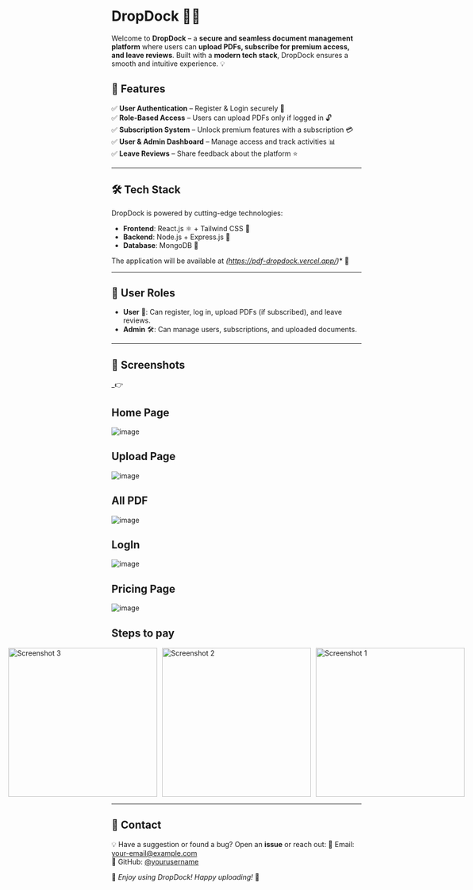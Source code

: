 # DropDock 📂🚀

Welcome to **DropDock** – a **secure and seamless document management platform** where users can **upload PDFs, subscribe for premium access, and leave reviews**. Built with a **modern tech stack**, DropDock ensures a smooth and intuitive experience. 💡

## 🌟 Features

✅ **User Authentication** – Register & Login securely 🔐  
✅ **Role-Based Access** – Users can upload PDFs only if logged in 🔓  
✅ **Subscription System** – Unlock premium features with a subscription 💳  
✅ **User & Admin Dashboard** – Manage access and track activities 📊  
✅ **Leave Reviews** – Share feedback about the platform ⭐  

---

## 🛠️ Tech Stack

DropDock is powered by cutting-edge technologies:

- **Frontend**: React.js ⚛️ + Tailwind CSS 🎨  
- **Backend**: Node.js + Express.js 🚀  
- **Database**: MongoDB 🍃  


The application will be available at *(https://pdf-dropdock.vercel.app/)** 🚀

---

## 🔑 User Roles

- **User** 👤: Can register, log in, upload PDFs (if subscribed), and leave reviews.
- **Admin** 🛠️: Can manage users, subscriptions, and uploaded documents.

---

## 📸 Screenshots

_👉
## Home Page
![image](https://github.com/user-attachments/assets/225689b0-2279-47ce-86e2-9dbbf206bc6e)
## Upload Page
![image](https://github.com/user-attachments/assets/eb52b6c9-41f8-4311-a595-7c0c190154a4)
## All PDF
![image](https://github.com/user-attachments/assets/c17b66e0-916e-4a0c-9e97-0fe3a1612531)
## LogIn
![image](https://github.com/user-attachments/assets/302b6c21-7ee4-47ef-94e8-9bb5c4c4569f)
## Pricing Page
![image](https://github.com/user-attachments/assets/7f91908a-ba97-4a18-af4a-d46d0225ee6f)

## Steps to pay

<div style="display: flex; gap: 10px; justify-content: center;">
      <img src="https://github.com/user-attachments/assets/41e61d46-29ff-4953-86c9-54b4f113d8d0" alt="Screenshot 3" width="300">
      <img src="https://github.com/user-attachments/assets/879c59cb-3019-407b-a1e8-e6b05c9eac38" alt="Screenshot 2" width="300">
      <img src="https://github.com/user-attachments/assets/c2c5a6f7-3612-4843-99f3-9e94942ab6e7" alt="Screenshot 1" width="300">
</div>

---



## 📢 Contact

💡 Have a suggestion or found a bug? Open an **issue** or reach out:
📧 Email: your-email@example.com  
🐙 GitHub: [@yourusername](https://github.com/yourusername)

🚀 _Enjoy using DropDock! Happy uploading!_ 🎉


